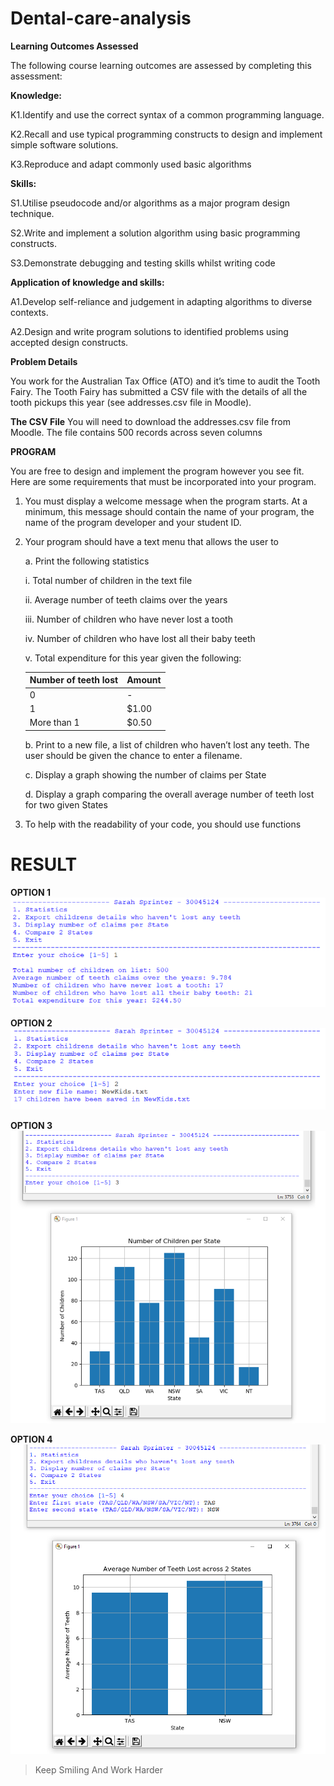 # Dental-care-analysis

**Learning Outcomes Assessed**

  The following course learning outcomes are assessed by completing this assessment:

**Knowledge:**

  K1.Identify and use the correct syntax of a common programming language.

  K2.Recall and use typical programming constructs to design and implement simple software solutions.

  K3.Reproduce and adapt commonly used basic algorithms

**Skills:**

  S1.Utilise pseudocode and/or algorithms as a major program design technique.

  S2.Write and implement a solution algorithm using basic programming constructs.

  S3.Demonstrate debugging and testing skills whilst writing code

**Application of knowledge and skills:**

  A1.Develop self-reliance and judgement in adapting algorithms to diverse contexts.

  A2.Design and write program solutions to identified problems using accepted design constructs.
  
  
 **Problem Details**
 
  You work for the Australian Tax Office (ATO) and it’s time to audit the Tooth Fairy. The Tooth   Fairy has submitted a CSV file with the details of all the tooth pickups this year (see        addresses.csv file in Moodle).
  
  **The CSV File**
  You will need to download the addresses.csv file from Moodle. The file contains 500 records across seven columns
  
 **PROGRAM**
 
 You are free to design and implement the program however you see fit. Here are some requirements that must be incorporated into your program.
 
1. You must display a welcome message when the program starts. At a minimum, this message should contain the name of your program, the name of the program developer and your student ID.

2. Your program should have a text menu that allows the user to

    a. Print the following statistics

      i. Total number of children in the text file

      ii. Average number of teeth claims over the years

      iii. Number of children who have never lost a tooth

      iv. Number of children who have lost all their baby teeth

      v. Total expenditure for this year given the following:
      
      |Number of teeth lost |Amount |
      |--- |--- |
      |0 |- |
      |1 |$1.00 |
      |More than 1 |$0.50 |
      
    b. Print to a new file, a list of children who haven’t lost any teeth. The user should be given       the chance to enter a filename.
    
    c. Display a graph showing the number of claims per State
    
    d. Display a graph comparing the overall average number of teeth lost for two given States
    
3. To help with the readability of your code, you should use functions
    

# RESULT

**OPTION 1**
![](images/option1.PNG)

**OPTION 2**
![](images/option2.PNG)



**OPTION 3**
![](images/option3.PNG)



**OPTION 4**
![](images/option4.PNG)


>Keep Smiling And Work Harder
